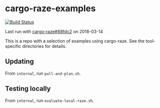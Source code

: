 # cargo-raze-examples

[![Build Status](https://travis-ci.org/acmcarther/cargo-raze-examples.svg?branch=master)](https://travis-ci.org/acmcarther/cargo-raze-examples)

Last run with [cargo-raze#88fdc2](http://github.com/google/cargo-raze/commit/88fdc20e4d5387ca7da5df29fab2b648a264f239) on 2018-03-14

This is a repo with a selection of examples using cargo-raze. See the
tool-specific directories for details.

## Updating

From `internal`, run `pull-and-plan.sh`.

## Testing locally

From `internal`, run `evaluate-local-raze.sh`.
